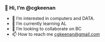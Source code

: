 ### 👋 Hi, I’m @cgkeenan
- 👀 I’m interested in computers and DATA.
- 🌱 I’m currently learning AL
- 💞️ I’m looking to collaborate on BC
- 📫 How to reach me cgkeenan@gmail.com

<!---
cgkeenan/cgkeenan is a ✨ special ✨ repository because its `README.md` (this file) appears on your GitHub profile.
You can click the Preview link to take a look at your changes.
--->
